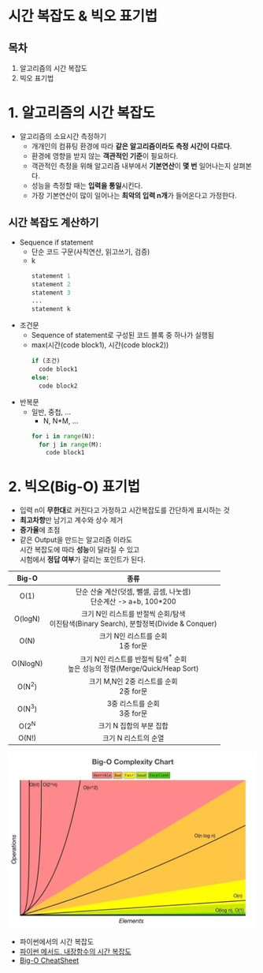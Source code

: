 # 시간 복잡도 & 빅오 표기법
## 목차
1. 알고리즘의 시간 복잡도
2. 빅오 표기법
# 1. 알고리즘의 시간 복잡도
* 알고리즘의 소요시간 측정하기
  * 개개인의 컴퓨팅 환경에 따라 **같은 알고리즘이라도 측정 시간이 다르다**.
  * 환경에 영향을 받지 않는 **객관적인 기준**이 필요하다.
  * 객관적인 측정을 위해 알고리즘 내부에서 **기본연산**이 **몇 번** 일어나는지 살펴본다.
  * 성능을 측정할 때는 **입력을 통일**시킨다.
  * 가장 기본연산이 많이 일어나는 **최악의 입력 n개**가 들어온다고 가정한다.

## 시간 복잡도 계산하기
* Sequence if statement
  * 단순 코드 구문(사칙연산, 읽고쓰기, 검증)
  * k
    ```py
    statement 1
    statement 2
    statement 3
    ...
    statement k
    ```
* 조건문
  * Sequence of statement로 구성된 코드 블록 중 하나가 실행됨
  * max(시간(code block1), 시간(code block2))
    ```py
    if (조건)
      code block1
    else:
      code block2
    ```
* 반복문     
  * 일반, 중첩, ...
    * N, N*M, ...
    ```py
    for i in range(N):
      for j in range(M):
        code block1
    ```
# 2. 빅오(Big-O) 표기법
* 입력 n이 **무한대**로 커진다고 가정하고 시간복잡도를 간단하게 표시하는 것
* **최고차항**만 남기고 계수와 상수 제거
* **증가율**에 초점
* 같은 Output을 만드는 알고리즘 이라도  \
시간 복잡도에 따라 **성능**이 달라질 수 있고  \
시험에서 **정답 여부**가 갈리는 포인트가 된다.

|Big-O|종류|
|:--:|:--:
|O(1)|단순 산술 계산(덧셈, 뺄셀, 곱셈, 나눗셈)<br/>단순계산 -> a+b, 100*200|
|O(logN)|크기 N인 리스트를 반절씩 순회/탐색<br/>이진탐색(Binary Search), 분할정복(Divide & Conquer)|
|O(N)|크기 N인 리스트를 순회<br/>1중 for문|
|O(NlogN)|크기 N인 리스트를 반절씩 탐색<sup>*</sup> 순회<br/>높은 성능의 정렬(Merge/Quick/Heap Sort)|
|O(N<sup>2</sup>)|크기 M,N인 2중 리스트를 순회<br/>2중 for문|
|O(N<sup>3</sup>)|3중 리스트를 순회<br/>3중 for문|
|O(2<sup>N</sup>|크기 N 집합의 부분 집합|
|O(N!)|크기 N 리스트의 순열|

  ![big-o](../image/big-o.png)
* 파이썬에서의 시간 복잡도
 * [파이썬 메서드, 내장함수의 시간 복잡도](https://www.ics.uci.edu/~pattis/ICS-33/lectures/complexitypython.txt)
 * [Big-O CheatSheet](https://www.bigocheatsheet.com/)